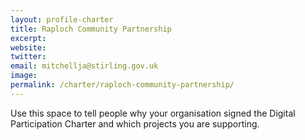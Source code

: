 ```yaml
---
layout: profile-charter
title: Raploch Community Partnership
excerpt: 
website:
twitter: 
email: mitchellja@stirling.gov.uk
image: 
permalink: /charter/raploch-community-partnership/
---
```


Use this space to tell people why your organisation signed the Digital Participation Charter and which projects you are supporting.
